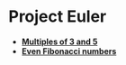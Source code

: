 # Project Euler

-   **[Multiples of 3 and 5](https://github.com/Razeen-Shaikh/project-euler/tree/main/problem1)**
-   **[Even Fibonacci numbers](https://github.com/Razeen-Shaikh/project-euler/tree/main/problem2)**
